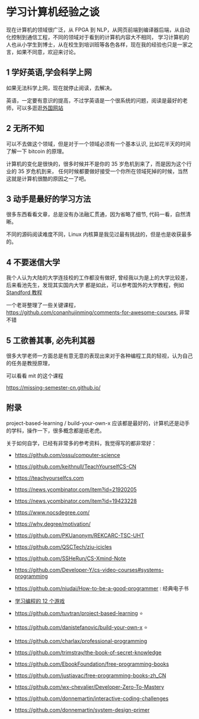 # 学习计算机经验之谈

现在计算机的领域很广泛，从 FPGA 到 NLP，从网页前端到编译器后端，从自动化控制到通信工程，不同的领域对于看到的计算机内容大不相同，
学习计算机的人也从小学生到博士，从在校生到培训班等各色各样，现在我的经验也只是一家之言，如果不同意，欢迎来讨论。

## 1 学好英语,学会科学上网
如果无法科学上网，现在就停止阅读，去解决。

英语，一定要有意识的提高，不过学英语是一个很系统的问题，阅读是最好的老师，可以多逛逛[外国网站](https://www.buzzing.cc/)

## 2 无所不知
可以不去做这个领域，但是对于一个领域必须有一个基本认识, 比如花半天的时间了解一下 bitcoin 的原理。

计算机的变化是很快的，很多时候并不是你的 35 岁危机到来了，而是因为这个行业的 35 岁危机到来，
任何时候都要做好接受一个你所在领域死掉的时候，当然这就是计算机很酷的原因之一了吧。

## 3 动手是最好的学习方法
很多东西看看文章，总是没有办法融汇贯通，因为省略了细节, 代码一看，自然清晰。

不同的源码阅读难度不同，Linux 内核算是我见过最有挑战的，但是也是收获最多的。

## 4 不要迷信大学
我个人认为大陆的大学连技校的工作都没有做好, 曾经我以为是上的大学比较差，后来看池先生，发现其实国内大学
都是如此，可以参考国外的大学教程，例如 [Standford 教程](https://docs.google.com/spreadsheets/d/1zfw8nPvJeewxcFUBpKUKmAVE8PjnJI7H0CKimdQXxr0/htmlview)

一个老哥整理了一些关键课程，https://github.com/conanhujinming/comments-for-awesome-courses, 非常不错

## 5 工欲善其事, 必先利其器
很多大学老师一方面总是有意无意的表现出来对于各种编程工具的轻视，认为自己的任务是教授原理，


可以看看 mit 的这个课程

https://missing-semester-cn.github.io/

## 附录
project-based-learning / build-your-own-x 应该都是最好的，计算机还是动手的学科，操作一下，很多概念都是纸老虎。


关于如何自学，已经有非常多的参考资料，我觉得写的都非常好：
- https://github.com/ossu/computer-science
- https://github.com/keithnull/TeachYourselfCS-CN
- https://teachyourselfcs.com
- https://news.ycombinator.com/item?id=21920205
- https://news.ycombinator.com/item?id=19423228
- https://www.nocsdegree.com/
- https://why.degree/motivation/
- https://github.com/PKUanonym/REKCARC-TSC-UHT
- https://github.com/QSCTech/zju-icicles
- https://github.com/SSHeRun/CS-Xmind-Note
- https://github.com/Developer-Y/cs-video-courses#systems-programming
- https://github.com/niudai/How-to-be-a-good-programmer : 经典电子书
- [学习编程的 12 个游戏](https://medium.mybridge.co/12-free-resources-learn-to-code-while-playing-games-f7333043de11#.xi83hlivu)

- https://github.com/tuvtran/project-based-learning :star:
- https://github.com/danistefanovic/build-your-own-x :star:
- https://github.com/charlax/professional-programming
- https://github.com/trimstray/the-book-of-secret-knowledge
- https://github.com/EbookFoundation/free-programming-books
- https://github.com/justjavac/free-programming-books-zh_CN 
- https://github.com/wx-chevalier/Developer-Zero-To-Mastery
- https://github.com/donnemartin/interactive-coding-challenges
- https://github.com/donnemartin/system-design-primer
